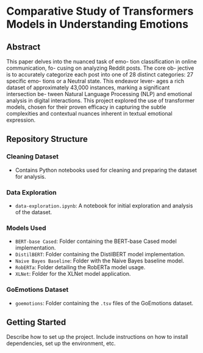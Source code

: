 # Comparative Study of Transformers Models in Understanding Emotions

## Abstract
This paper delves into the nuanced task of emo- tion classification in online communication, fo- cusing on analyzing Reddit posts. The core ob- jective is to accurately categorize each post into one of 28 distinct categories: 27 specific emo- tions or a Neutral state. This endeavor lever- ages a rich dataset of approximately 43,000 instances, marking a significant intersection be- tween Natural Language Processing (NLP) and emotional analysis in digital interactions. This project explored the use of transformer models, chosen for their proven efficacy in capturing the subtle complexities and contextual nuances inherent in textual emotional expression.

## Repository Structure

### Cleaning Dataset
- Contains Python notebooks used for cleaning and preparing the dataset for analysis.

### Data Exploration
- `data-exploration.ipynb`: A notebook for initial exploration and analysis of the dataset.

### Models Used
- `BERT-base Cased`: Folder containing the BERT-base Cased model implementation.
- `DistilBERT`: Folder containing the DistilBERT model implementation.
- `Naive Bayes Baseline`: Folder with the Naive Bayes baseline model.
- `RobERTa`: Folder detailing the RobERTa model usage.
- `XLNet`: Folder for the XLNet model application.

### GoEmotions Dataset
- `goemotions`: Folder containing the `.tsv` files of the GoEmotions dataset.

## Getting Started
Describe how to set up the project. Include instructions on how to install dependencies, set up the environment, etc.